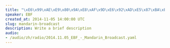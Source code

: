 ```yaml
--- 
title: "\xE6\x99\xAE\xE9\x80\x9A\xE8\xAF\x9D\xE6\x92\xAD\xE5\x87\xBA\xE7\x9A\x842014\xE5\xB9\xB411\xE6\x9C\x8805\xE6\x97\xA5"
speaker: EBF
created_at: 2014-11-05 14:00:00 UTC
slug: mandarin-broadcast
description: Write a brief description
audio: 
- /audio/zh/radio/2014.11.05_EBF_-_Mandarin_Broadcast.yaml
---
```

